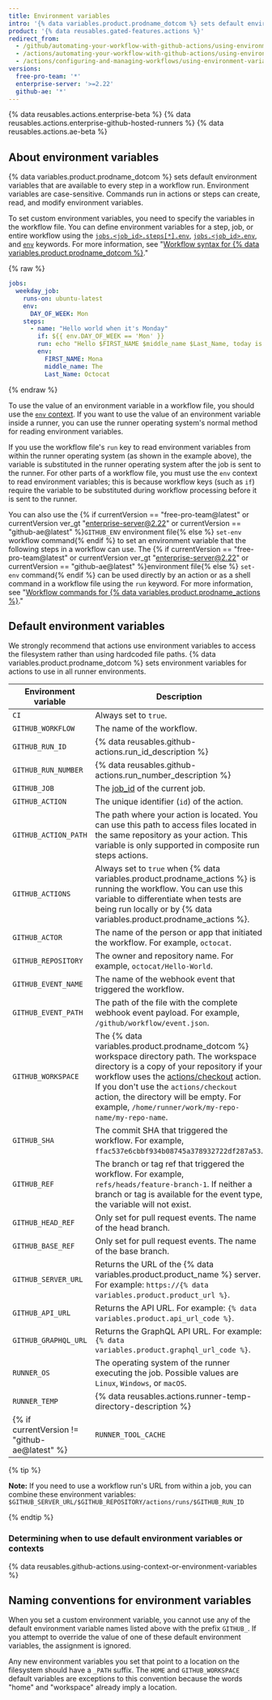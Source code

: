 ```yaml
---
title: Environment variables
intro: '{% data variables.product.prodname_dotcom %} sets default environment variables for each {% data variables.product.prodname_actions %} workflow run. You can also set custom environment variables in your workflow file.'
product: '{% data reusables.gated-features.actions %}'
redirect_from:
  - /github/automating-your-workflow-with-github-actions/using-environment-variables
  - /actions/automating-your-workflow-with-github-actions/using-environment-variables
  - /actions/configuring-and-managing-workflows/using-environment-variables
versions:
  free-pro-team: '*'
  enterprise-server: '>=2.22'
  github-ae: '*'
---
```


{% data reusables.actions.enterprise-beta %}
{% data reusables.actions.enterprise-github-hosted-runners %}
{% data reusables.actions.ae-beta %}

## About environment variables

{% data variables.product.prodname_dotcom %} sets default environment variables that are available to every step in a workflow run. Environment variables are case-sensitive. Commands run in actions or steps can create, read, and modify environment variables.

To set custom environment variables, you need to specify the variables in the workflow file. You can define environment variables for a step, job, or entire workflow using the [`jobs.<job_id>.steps[*].env`](/github/automating-your-workflow-with-github-actions/workflow-syntax-for-github-actions#jobsjob_idstepsenv), [`jobs.<job_id>.env`](/github/automating-your-workflow-with-github-actions/workflow-syntax-for-github-actions#jobsjob_idenv), and [`env`](/github/automating-your-workflow-with-github-actions/workflow-syntax-for-github-actions#env) keywords. For more information, see "[Workflow syntax for {% data variables.product.prodname_dotcom %}](/articles/workflow-syntax-for-github-actions/#jobsjob_idstepsenv)."

{% raw %}
```yaml
jobs:
  weekday_job:
    runs-on: ubuntu-latest
    env:
      DAY_OF_WEEK: Mon
    steps:
      - name: "Hello world when it's Monday"
        if: ${{ env.DAY_OF_WEEK == 'Mon' }}
        run: echo "Hello $FIRST_NAME $middle_name $Last_Name, today is Monday!"
        env:
          FIRST_NAME: Mona
          middle_name: The
          Last_Name: Octocat
```
{% endraw %}

To use the value of an environment variable in a workflow file, you should use the [`env` context](/actions/reference/context-and-expression-syntax-for-github-actions#env-context). If you want to use the value of an environment variable inside a runner, you can use the runner operating system's normal method for reading environment variables.

If you use the workflow file's `run` key to read environment variables from within the runner operating system (as shown in the example above), the variable is substituted in the runner operating system after the job is sent to the runner. For other parts of a workflow file, you must use the `env` context to read environment variables; this is because workflow keys (such as `if`) require the variable to be substituted during workflow processing before it is sent to the runner.

You can also use the {% if currentVersion == "free-pro-team@latest" or currentVersion ver_gt "enterprise-server@2.22" or currentVersion == "github-ae@latest" %}`GITHUB_ENV` environment file{% else %} `set-env` workflow command{% endif %} to set an environment variable that the following steps in a workflow can use. The {% if currentVersion == "free-pro-team@latest" or currentVersion ver_gt "enterprise-server@2.22" or currentVersion == "github-ae@latest" %}environment file{% else %} `set-env` command{% endif %} can be used directly by an action or as a shell command in a workflow file using the `run` keyword. For more information, see "[Workflow commands for {% data variables.product.prodname_actions %}](/actions/reference/workflow-commands-for-github-actions/#setting-an-environment-variable)."

## Default environment variables

We strongly recommend that actions use environment variables to access the filesystem rather than using hardcoded file paths. {% data variables.product.prodname_dotcom %} sets environment variables for actions to use in all runner environments.

| Environment variable | Description |
| ---------------------|------------ |
| `CI` | Always set to `true`. |
| `GITHUB_WORKFLOW` | The name of the workflow. |
| `GITHUB_RUN_ID` | {% data reusables.github-actions.run_id_description %} |
| `GITHUB_RUN_NUMBER` | {% data reusables.github-actions.run_number_description %} |
| `GITHUB_JOB` | The [job_id](/actions/reference/workflow-syntax-for-github-actions#jobsjob_id) of the current job. |
| `GITHUB_ACTION` | The unique identifier (`id`) of the action. |
| `GITHUB_ACTION_PATH` | The path where your action is located. You can use this path to access files located in the same repository as your action. This variable is only supported in composite run steps actions. |
| `GITHUB_ACTIONS` | Always set to `true` when {% data variables.product.prodname_actions %} is running the workflow. You can use this variable to differentiate when tests are being run locally or by {% data variables.product.prodname_actions %}.
| `GITHUB_ACTOR` | The name of the person or app that initiated the workflow. For example, `octocat`. |
| `GITHUB_REPOSITORY` | The owner and repository name. For example, `octocat/Hello-World`. |
| `GITHUB_EVENT_NAME` | The name of the webhook event that triggered the workflow. |
| `GITHUB_EVENT_PATH` | The path of the file with the complete webhook event payload. For example, `/github/workflow/event.json`. |
| `GITHUB_WORKSPACE` | The {% data variables.product.prodname_dotcom %} workspace directory path. The workspace directory is a copy of your repository if your workflow uses the [actions/checkout](https://github.com/actions/checkout) action. If you don't use the `actions/checkout` action, the directory will be empty. For example, `/home/runner/work/my-repo-name/my-repo-name`. |
| `GITHUB_SHA` | The commit SHA that triggered the workflow. For example, `ffac537e6cbbf934b08745a378932722df287a53`. |
| `GITHUB_REF` | The branch or tag ref that triggered the workflow. For example, `refs/heads/feature-branch-1`. If neither a branch or tag is available for the event type, the variable will not exist. |
| `GITHUB_HEAD_REF` | Only set for pull request events. The name of the head branch.
| `GITHUB_BASE_REF` | Only set for pull request events. The name of the base branch.
| `GITHUB_SERVER_URL`| Returns the URL of the {% data variables.product.product_name %} server. For example: `https://{% data variables.product.product_url %}`.
| `GITHUB_API_URL` | Returns the API URL. For example: `{% data variables.product.api_url_code %}`.
| `GITHUB_GRAPHQL_URL` | Returns the GraphQL API URL. For example: `{% data variables.product.graphql_url_code %}`.
| `RUNNER_OS` | The operating system of the runner executing the job. Possible values are `Linux`, `Windows`, or `macOS`.
| `RUNNER_TEMP` | {% data reusables.actions.runner-temp-directory-description %}
{% if currentVersion != "github-ae@latest" %}| `RUNNER_TOOL_CACHE` | The path to the directory containing preinstalled tools for {% data variables.product.prodname_dotcom %}-hosted runners. For more information, see "[Specifications for {% data variables.product.prodname_dotcom %}-hosted runners](/actions/reference/specifications-for-github-hosted-runners/#supported-software)".{% endif %}

{% tip %}

**Note:** If you need to use a workflow run's URL from within a job, you can combine these environment variables: `$GITHUB_SERVER_URL/$GITHUB_REPOSITORY/actions/runs/$GITHUB_RUN_ID`

{% endtip %}

### Determining when to use default environment variables or contexts

{% data reusables.github-actions.using-context-or-environment-variables %}

## Naming conventions for environment variables

When you set a custom environment variable, you cannot use any of the default environment variable names listed above with the prefix `GITHUB_`. If you attempt to override the value of one of these default environment variables, the assignment is ignored.

Any new environment variables you set that point to a location on the filesystem should have a `_PATH` suffix. The `HOME` and `GITHUB_WORKSPACE` default variables are exceptions to this convention because the words "home" and "workspace" already imply a location.
